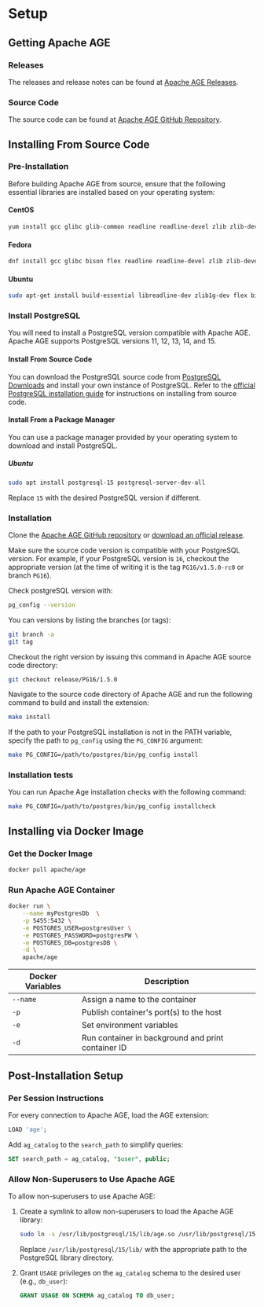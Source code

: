 # Setup

## Getting Apache AGE

### Releases

The releases and release notes can be found at [Apache AGE Releases](https://github.com/apache/age/releases).

### Source Code

The source code can be found at [Apache AGE GitHub Repository](https://github.com/apache/age).

## Installing From Source Code

### Pre-Installation

Before building Apache AGE from source, ensure that the following essential libraries are installed based on your operating system:

#### CentOS

```bash
yum install gcc glibc glib-common readline readline-devel zlib zlib-devel flex bison
```

#### Fedora

```bash
dnf install gcc glibc bison flex readline readline-devel zlib zlib-devel
```

#### Ubuntu

```bash
sudo apt-get install build-essential libreadline-dev zlib1g-dev flex bison
```

### Install PostgreSQL

You will need to install a PostgreSQL version compatible with Apache AGE. Apache AGE supports PostgreSQL versions 11, 12, 13, 14, and 15.

#### Install From Source Code

You can download the PostgreSQL source code from [PostgreSQL Downloads](https://www.postgresql.org/download/) and install your own instance of PostgreSQL. Refer to the [official PostgreSQL installation guide](https://www.postgresql.org/docs/15/installation.html) for instructions on installing from source code.

#### Install From a Package Manager

You can use a package manager provided by your operating system to download and install PostgreSQL.

##### Ubuntu

```bash
sudo apt install postgresql-15 postgresql-server-dev-all
```

Replace `15` with the desired PostgreSQL version if different.

### Installation

Clone the [Apache AGE GitHub repository](https://github.com/apache/age) or [download an official release](https://github.com/apache/age/releases).

Make sure the source code version is compatible with your PostgreSQL version.
For example, if your PostgreSQL version is `16`, checkout the appropriate version (at the time of writing it is the tag `PG16/v1.5.0-rc0` or branch `PG16`).

Check postgreSQL version with:
```bash
pg_config --version
```

You can versions by listing the branches (or tags):
```bash
git branch -a
git tag
```

Checkout the right version by issuing this command in Apache AGE source code directory:
```bash
git checkout release/PG16/1.5.0
```

Navigate to the source code directory of Apache AGE and run the following command to build and install the extension:

```bash
make install
```

If the path to your PostgreSQL installation is not in the PATH variable, specify the path to `pg_config` using the `PG_CONFIG` argument:

```bash
make PG_CONFIG=/path/to/postgres/bin/pg_config install
```

### Installation tests

You can run Apache Age installation checks with the following command:

```bash
make PG_CONFIG=/path/to/postgres/bin/pg_config installcheck
```

## Installing via Docker Image

### Get the Docker Image

```bash
docker pull apache/age
```

### Run Apache AGE Container

```bash
docker run \
    --name myPostgresDb  \
    -p 5455:5432 \
    -e POSTGRES_USER=postgresUser \
    -e POSTGRES_PASSWORD=postgresPW \
    -e POSTGRES_DB=postgresDB \
    -d \
    apache/age
```

| Docker Variables | Description                                        |
| ---------------- | -------------------------------------------------- |
| `--name `        | Assign a name to the container                     |
| `-p`             | Publish container's port(s) to the host            |
| `-e`             | Set environment variables                          |
| `-d`             | Run container in background and print container ID |

## Post-Installation Setup

### Per Session Instructions

For every connection to Apache AGE, load the AGE extension:

```sql
LOAD 'age';
```

Add `ag_catalog` to the `search_path` to simplify queries:

```sql
SET search_path = ag_catalog, "$user", public;
```

### Allow Non-Superusers to Use Apache AGE

To allow non-superusers to use Apache AGE:

1. Create a symlink to allow non-superusers to load the Apache AGE library:

   ```bash
   sudo ln -s /usr/lib/postgresql/15/lib/age.so /usr/lib/postgresql/15/lib/plugins/age.so
   ```

   Replace `/usr/lib/postgresql/15/lib/` with the appropriate path to the PostgreSQL library directory.

2. Grant `USAGE` privileges on the `ag_catalog` schema to the desired user (e.g., `db_user`):

   ```sql
   GRANT USAGE ON SCHEMA ag_catalog TO db_user;
   ```
